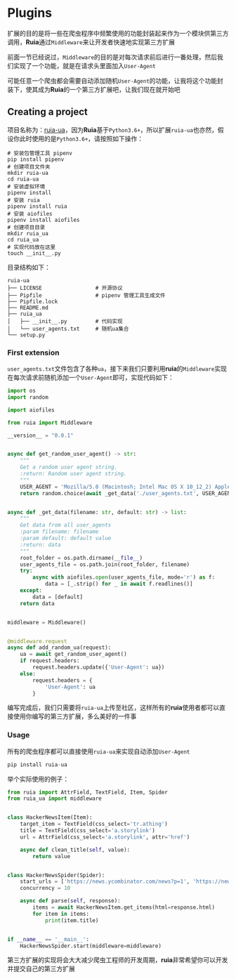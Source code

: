 # Plugins

扩展的目的是将一些在爬虫程序中频繁使用的功能封装起来作为一个模块供第三方调用，**Ruia**通过`Middleware`来让开发者快速地实现第三方扩展

前面一节已经说过，`Middleware`的目的是对每次请求前后进行一番处理，然后我们实现了一个功能，就是在请求头里面加入`User-Agent`

可能任意一个爬虫都会需要自动添加随机`User-Agent`的功能，让我将这个功能封装下，使其成为**Ruia**的一个第三方扩展吧，让我们现在就开始吧

## Creating a project

项目名称为：[ruia-ua](https://github.com/ruia-plugins/ruia-ua)，因为**Ruia**基于`Python3.6+`，所以扩展`ruia-ua`也亦然，假设你此时使用的是`Python3.6+`，请按照如下操作：

```shell
# 安装包管理工具 pipenv
pip install pipenv
# 创建项目文件夹
mkdir ruia-ua
cd ruia-ua
# 安装虚拟环境
pipenv install 
# 安装 ruia
pipenv install ruia
# 安装 aiofiles
pipenv install aiofiles
# 创建项目目录
mkdir ruia_ua
cd ruia_ua 
# 实现代码放在这里
touch __init__.py	
```

目录结构如下：

```shell
ruia-ua
├── LICENSE					# 开源协议
├── Pipfile					# pipenv 管理工具生成文件
├── Pipfile.lock
├── README.md				
├── ruia_ua
│   ├── __init__.py			# 代码实现
│   └── user_agents.txt		# 随机ua集合
└── setup.py				
```

### First extension

`user_agents.txt`文件包含了各种`ua`，接下来我们只要利用**ruia**的`Middleware`实现在每次请求前随机添加一个`User-Agent`即可，实现代码如下：

```python
import os
import random

import aiofiles

from ruia import Middleware

__version__ = "0.0.1"


async def get_random_user_agent() -> str:
    """
    Get a random user agent string.
    :return: Random user agent string.
    """
    USER_AGENT = 'Mozilla/5.0 (Macintosh; Intel Mac OS X 10_12_2) AppleWebKit/537.36 (KHTML, like Gecko) Chrome/55.0.2883.95 Safari/537.36'
    return random.choice(await _get_data('./user_agents.txt', USER_AGENT))


async def _get_data(filename: str, default: str) -> list:
    """
    Get data from all user_agents
    :param filename: filename
    :param default: default value
    :return: data
    """
    root_folder = os.path.dirname(__file__)
    user_agents_file = os.path.join(root_folder, filename)
    try:
        async with aiofiles.open(user_agents_file, mode='r') as f:
            data = [_.strip() for _ in await f.readlines()]
    except:
        data = [default]
    return data


middleware = Middleware()


@middleware.request
async def add_random_ua(request):
    ua = await get_random_user_agent()
    if request.headers:
        request.headers.update({'User-Agent': ua})
    else:
        request.headers = {
            'User-Agent': ua
        }
```

编写完成后，我们只需要将`ruia-ua`上传至社区，这样所有的**ruia**使用者都可以直接使用你编写的第三方扩展，多么美好的一件事

### Usage

所有的爬虫程序都可以直接使用`ruia-ua`来实现自动添加`User-Agent`

```python
pip install ruia-ua
```

举个实际使用的例子：

```python
from ruia import AttrField, TextField, Item, Spider
from ruia_ua import middleware


class HackerNewsItem(Item):
    target_item = TextField(css_select='tr.athing')
    title = TextField(css_select='a.storylink')
    url = AttrField(css_select='a.storylink', attr='href')

    async def clean_title(self, value):
        return value


class HackerNewsSpider(Spider):
    start_urls = ['https://news.ycombinator.com/news?p=1', 'https://news.ycombinator.com/news?p=2']
    concurrency = 10

    async def parse(self, response):
        items = await HackerNewsItem.get_items(html=response.html)
        for item in items:
            print(item.title)


if __name__ == '__main__':
    HackerNewsSpider.start(middleware=middleware)
```

第三方扩展的实现将会大大减少爬虫工程师的开发周期，**ruia**非常希望你可以开发并提交自己的第三方扩展